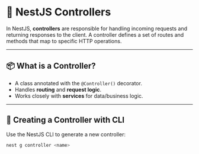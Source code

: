 # 🧭 NestJS Controllers

In NestJS, **controllers** are responsible for handling incoming requests and returning responses to the client. A controller defines a set of routes and methods that map to specific HTTP operations.

---

## 📦 What is a Controller?

- A class annotated with the `@Controller()` decorator.
- Handles **routing** and **request logic**.
- Works closely with **services** for data/business logic.

---

## 🚀 Creating a Controller with CLI

Use the NestJS CLI to generate a new controller:

```bash
nest g controller <name>
